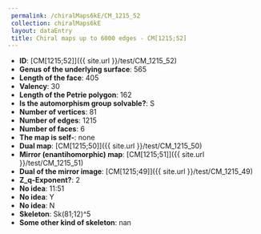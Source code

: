 ```yaml
--- 
 permalink: /chiralMaps6kE/CM_1215_52 
 collection: chiralMaps6kE
 layout: dataEntry
 title: Chiral maps up to 6000 edges - CM[1215;52]
---
```


- **ID**: [CM[1215;52]]({{ site.url }}/test/CM_1215_52)
- **Genus of the underlying surface**: 565
- **Length of the face**: 405
- **Valency**: 30
- **Length of the Petrie polygon**: 162
- **Is the automorphism group solvable?**: S
- **Number of vertices**: 81
- **Number of edges**: 1215
- **Number of faces**: 6
- **The map is self-**: none
- **Dual map**: [CM[1215;50]]({{ site.url }}/test/CM_1215_50)
- **Mirror (enantihomorphic) map**: [CM[1215;51]]({{ site.url }}/test/CM_1215_51)
- **Dual of the mirror image**: [CM[1215;49]]({{ site.url }}/test/CM_1215_49)
- **Z_q-Exponent?**: 2
- **No idea**:  11:51
- **No idea**: Y
- **No idea**: N
- **Skeleton**: Sk(81;12)^5
- **Some other kind of skeleton**: nan

